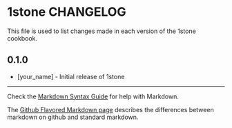 # 1stone CHANGELOG

This file is used to list changes made in each version of the 1stone cookbook.

## 0.1.0
- [your_name] - Initial release of 1stone

- - -
Check the [Markdown Syntax Guide](http://daringfireball.net/projects/markdown/syntax) for help with Markdown.

The [Github Flavored Markdown page](http://github.github.com/github-flavored-markdown/) describes the differences between markdown on github and standard markdown.
